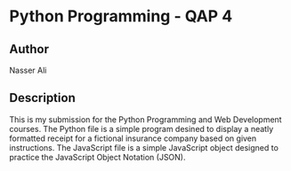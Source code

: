 # Python Programming - QAP 4

## Author
Nasser Ali

## Description
This is my submission for the Python Programming and Web Development courses. The Python file is a simple program desined to display a neatly formatted receipt for a fictional insurance company based on given instructions. The JavaScript file is a simple JavaScript object designed to practice the JavaScript Object Notation (JSON).
